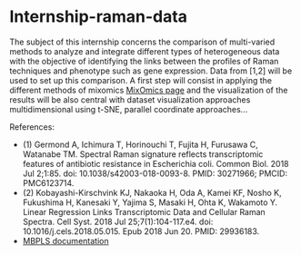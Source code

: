 # Internship-raman-data
  
The subject of this internship concerns the comparison of multi-varied methods to analyze and integrate different types of heterogeneous data with the objective of identifying the links between the profiles of Raman techniques and phenotype such as gene expression. 
Data from [1,2] will be used to set up this comparison. A first step will consist in applying the different methods of mixomics [MixOmics page](http://mixomics.org/) and the visualization of the results will be also central with dataset visualization approaches multidimensional using t-SNE, parallel coordinate approaches...
  
References:
- (1) Germond A, Ichimura T, Horinouchi T, Fujita H, Furusawa C, Watanabe TM. Spectral Raman signature reflects transcriptomic features of antibiotic resistance in Escherichia coli. Common Biol.
2018 Jul 2;1:85. doi: 10.1038/s42003-018-0093-8. PMID: 30271966; PMCID: PMC6123714.
- (2) Kobayashi-Kirschvink KJ, Nakaoka H, Oda A, Kamei KF, Nosho K, Fukushima H, Kanesaki Y, Yajima S, Masaki H, Ohta K, Wakamoto Y. Linear Regression Links Transcriptomic Data and Cellular Raman Spectra. Cell Syst. 2018 Jul 25;7(1):104-117.e4. doi: 10.1016/j.cels.2018.05.015.
Epub 2018 Jun 20. PMID: 29936183.
- [MBPLS documentation](https://mbpls.readthedocs.io/en/latest/)
